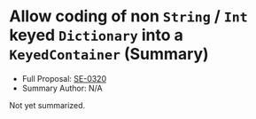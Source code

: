 # Allow coding of non `String` / `Int` keyed `Dictionary` into a `KeyedContainer` (Summary)

* Full Proposal: [SE-0320](https://github.com/apple/swift-evolution/blob/main/proposals/0320-codingkeyrepresentable.md)
* Summary Author: N/A

Not yet summarized.
